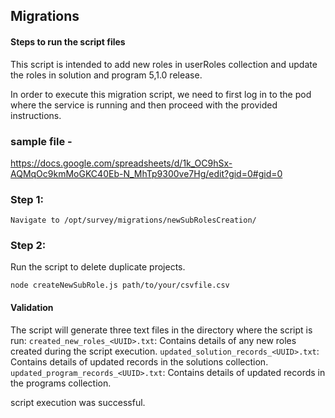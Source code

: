 ## Migrations

#### Steps to run the script files

This script is intended to add new roles in userRoles collection and update the roles in solution and program 5,1.0 release.

In order to execute this migration script, we need to first log in to the pod where the service is running and then proceed with the provided instructions.

### sample file - 
https://docs.google.com/spreadsheets/d/1k_OC9hSx-AQMqOc9kmMoGKC40Eb-N_MhTp9300ve7Hg/edit?gid=0#gid=0

### Step 1:

    Navigate to /opt/survey/migrations/newSubRolesCreation/

### Step 2:

Run the script to delete duplicate projects.

    node createNewSubRole.js path/to/your/csvfile.csv

#### Validation 

The script will generate three text files in the directory where the script is run:
`created_new_roles_<UUID>.txt`: Contains details of any new roles created during the script execution.
`updated_solution_records_<UUID>.txt`: Contains details of updated records in the solutions collection.
`updated_program_records_<UUID>.txt`: Contains details of updated records in the programs collection.

 
script execution was successful.